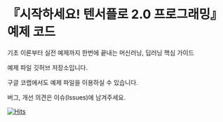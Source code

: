 # 『시작하세요! 텐서플로 2.0 프로그래밍』 예제 코드

기초 이론부터 실전 예제까지 한번에 끝내는 머신러닝, 딥러닝 핵심 가이드



예제 파일 깃허브 저장소입니다.

구글 코랩에서도 예제 파일을 이용하실 수 있습니다.

버그, 개선 의견은 이슈(Issues)에 남겨주세요.

[![Hits](https://hits.seeyoufarm.com/api/count/incr/badge.svg?url=https%3A%2F%2Fgithub.com%2Fwikibook%2Ftf2)](https://hits.seeyoufarm.com)
